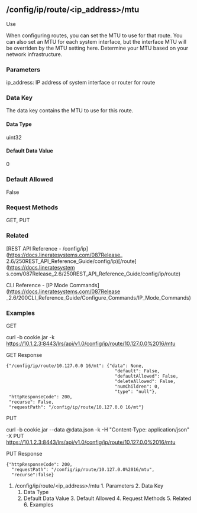 ## /config/ip/route/<ip_address>/mtu

Use

When configuring routes, you can set the MTU to use for that route. You can
also set an MTU for each system interface, but the interface MTU will be
overriden by the MTU setting here. Determine your MTU based on your network
infrastructure.

### Parameters

ip_address: IP address of system interface or router for route

### Data Key

The data key contains the MTU to use for this route.

#### Data Type

uint32

#### Default Data Value

0

### Default Allowed

False

### Request Methods

GET, PUT

### Related

[REST API Reference - /config/ip](https://docs.lineratesystems.com/087Release_
2.6/250REST_API_Reference_Guide/config/ip)[/route](https://docs.lineratesystem
s.com/087Release_2.6/250REST_API_Reference_Guide/config/ip/route)

CLI Reference - [IP Mode Commands](https://docs.lineratesystems.com/087Release
_2.6/200CLI_Reference_Guide/Configure_Commands/IP_Mode_Commands)

### Examples

GET

curl -b cookie.jar -k
https://10.1.2.3:8443/lrs/api/v1.0/config/ip/route/10.127.0.0%2016/mtu

GET Response

    
    {"/config/ip/route/10.127.0.0 16/mt": {"data": None,
                                             "default": False,
                                             "defaultAllowed": False,
                                             "deleteAllowed": False,
                                             "numChildren": 0,
                                             "type": "null"},
     "httpResponseCode": 200,
     "recurse": False,
     "requestPath": "/config/ip/route/10.127.0.0 16/mt"}
    

PUT

curl -b cookie.jar --data @data.json -k -H "Content-Type: application/json" -X
PUT https://10.1.2.3:8443/lrs/api/v1.0/config/ip/route/10.127.0.0%2016/mtu

PUT Response

    
    {"httpResponseCode": 200,
      "requestPath": "/config/ip/route/10.127.0.0%2016/mtu",
      "recurse":false}

  1. /config/ip/route/<ip_address>/mtu
    1. Parameters
    2. Data Key
      1. Data Type
      2. Default Data Value
    3. Default Allowed
    4. Request Methods
    5. Related
    6. Examples

